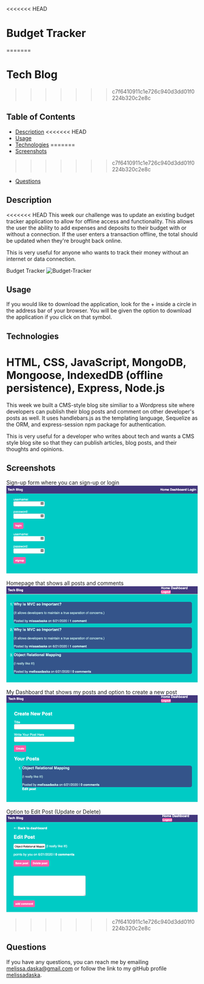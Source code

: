 <<<<<<< HEAD
# Budget Tracker
=======
# Tech Blog
>>>>>>> c7f6410911c1e726c940d3dd01f0224b320c2e8c

  ## Table of Contents
  
  * [Description](#description)
<<<<<<< HEAD
  * [Usage](#usage)
  * [Technologies](#technologies)
=======
  * [Screenshots](#screenshots)
>>>>>>> c7f6410911c1e726c940d3dd01f0224b320c2e8c
  * [Questions](#questions)

## Description

<<<<<<< HEAD
This week our challenge was to update an existing budget tracker application to allow for offline access and functionality. This allows the user the ability to add expenses and deposits to their budget with or without a connection. If the user enters a transaction offline, the total should be updated when they're brought back online.

This is very useful for anyone who wants to track their money without an internet or data connection.

Budget Tracker
![Budget-Tracker](./public/assets/budget_tracker.png)

## Usage
If you would like to download the application, look for the + inside a circle in the address bar of your browser. You will be given the option to download the application if you click on that symbol.

## Technologies
HTML, CSS, JavaScript, MongoDB, Mongoose, IndexedDB (offline persistence), Express, Node.js
=======
This week we built a CMS-style blog site similiar to a Wordpress site where developers can publish their blog posts and comment on other developer's posts as well. It uses handlebars.js as the templating language, Sequelize as the ORM, and express-session npm package for authentication.

This is very useful for a developer who writes about tech and wants a CMS style blog site so that they can publish articles, blog posts, and their thoughts and opinions.

## Screenshots

Sign-up form where you can sign-up or login
![Sign-Up](./public/assets/signup_form.png)

Homepage that shows all posts and comments
![Homepage](./public/assets/homepage.png)

My Dashboard that shows my posts and option to create a new post
![My Dashboard](./public/assets/mydashboard.png)

Option to Edit Post (Update or Delete)
![Edit Post](./public/assets/editpost.png)

>>>>>>> c7f6410911c1e726c940d3dd01f0224b320c2e8c

## Questions
If you have any questions, you can reach me by emailing [melissa.daska@gmail.com](mailto:melissa.daska@gmail.com) or follow the link to my gitHub profile [melissadaska](https://github.com/melissadaska).
